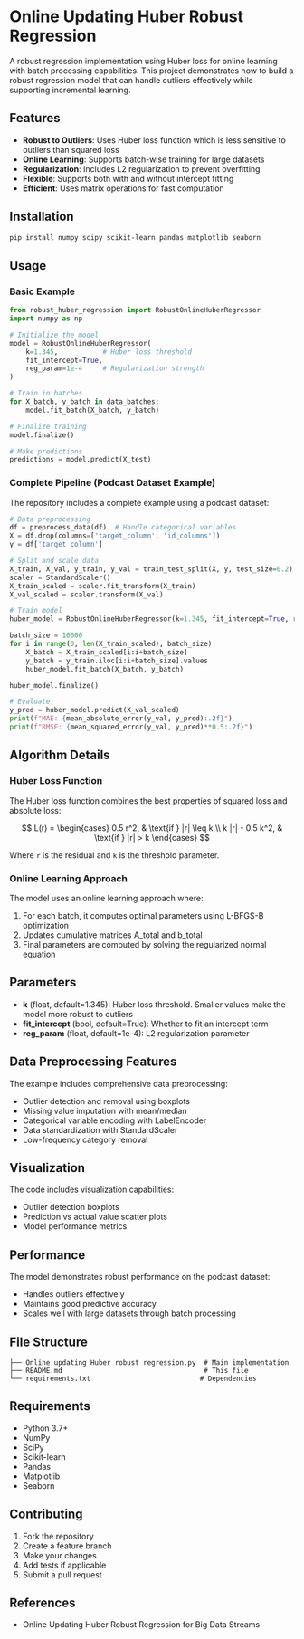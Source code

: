 # Online Updating Huber Robust Regression

A robust regression implementation using Huber loss for online learning with batch processing capabilities. This project demonstrates how to build a robust regression model that can handle outliers effectively while supporting incremental learning.

## Features

- **Robust to Outliers**: Uses Huber loss function which is less sensitive to outliers than squared loss
- **Online Learning**: Supports batch-wise training for large datasets
- **Regularization**: Includes L2 regularization to prevent overfitting
- **Flexible**: Supports both with and without intercept fitting
- **Efficient**: Uses matrix operations for fast computation

## Installation

```bash
pip install numpy scipy scikit-learn pandas matplotlib seaborn
```

## Usage

### Basic Example

```python
from robust_huber_regression import RobustOnlineHuberRegressor
import numpy as np

# Initialize the model
model = RobustOnlineHuberRegressor(
    k=1.345,           # Huber loss threshold
    fit_intercept=True, 
    reg_param=1e-4     # Regularization strength
)

# Train in batches
for X_batch, y_batch in data_batches:
    model.fit_batch(X_batch, y_batch)

# Finalize training
model.finalize()

# Make predictions
predictions = model.predict(X_test)
```

### Complete Pipeline (Podcast Dataset Example)

The repository includes a complete example using a podcast dataset:

```python
# Data preprocessing
df = preprocess_data(df)  # Handle categorical variables
X = df.drop(columns=['target_column', 'id_columns'])
y = df['target_column']

# Split and scale data
X_train, X_val, y_train, y_val = train_test_split(X, y, test_size=0.2)
scaler = StandardScaler()
X_train_scaled = scaler.fit_transform(X_train)
X_val_scaled = scaler.transform(X_val)

# Train model
huber_model = RobustOnlineHuberRegressor(k=1.345, fit_intercept=True, reg_param=1e-4)

batch_size = 10000
for i in range(0, len(X_train_scaled), batch_size):
    X_batch = X_train_scaled[i:i+batch_size]
    y_batch = y_train.iloc[i:i+batch_size].values
    huber_model.fit_batch(X_batch, y_batch)

huber_model.finalize()

# Evaluate
y_pred = huber_model.predict(X_val_scaled)
print(f"MAE: {mean_absolute_error(y_val, y_pred):.2f}")
print(f"RMSE: {mean_squared_error(y_val, y_pred)**0.5:.2f}")
```

## Algorithm Details

### Huber Loss Function

The Huber loss function combines the best properties of squared loss and absolute loss:

$$
L(r) = \begin{cases}
0.5 r^2, & \text{if } |r| \leq k \\
k |r| - 0.5 k^2, & \text{if } |r| > k
\end{cases}
$$

Where `r` is the residual and `k` is the threshold parameter.

### Online Learning Approach

The model uses an online learning approach where:
1. For each batch, it computes optimal parameters using L-BFGS-B optimization
2. Updates cumulative matrices A_total and b_total
3. Final parameters are computed by solving the regularized normal equation

## Parameters

- **k** (float, default=1.345): Huber loss threshold. Smaller values make the model more robust to outliers
- **fit_intercept** (bool, default=True): Whether to fit an intercept term
- **reg_param** (float, default=1e-4): L2 regularization parameter

## Data Preprocessing Features

The example includes comprehensive data preprocessing:
- Outlier detection and removal using boxplots
- Missing value imputation with mean/median
- Categorical variable encoding with LabelEncoder
- Data standardization with StandardScaler
- Low-frequency category removal

## Visualization

The code includes visualization capabilities:
- Outlier detection boxplots
- Prediction vs actual value scatter plots
- Model performance metrics

## Performance

The model demonstrates robust performance on the podcast dataset:
- Handles outliers effectively
- Maintains good predictive accuracy
- Scales well with large datasets through batch processing

## File Structure

```
├── Online updating Huber robust regression.py  # Main implementation
├── README.md                                   # This file
└── requirements.txt                           # Dependencies
```

## Requirements

- Python 3.7+
- NumPy
- SciPy
- Scikit-learn
- Pandas
- Matplotlib
- Seaborn

## Contributing

1. Fork the repository
2. Create a feature branch
3. Make your changes
4. Add tests if applicable
5. Submit a pull request

## References

- Online Updating Huber Robust Regression for Big Data Streams
